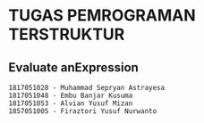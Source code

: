 # TUGAS PEMROGRAMAN TERSTRUKTUR

## Evaluate anExpression
```
1817051028 - Muhammad Sepryan Astrayesa
1817051048 - Embu Banjar Kusuma
1817051053 - Alvian Yusuf Mizan
1857051005 - Firaztori Yusuf Nurwanto
```
